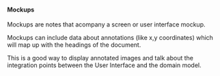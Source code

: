 #### Mockups

Mockups are notes that acompany a screen or user interface mockup.

Mockups can include data about annotations (like x,y coordinates) which will map up with the headings of the document.

This is a good way to display annotated images and talk about the
integration points between the User Interface and the domain model.
